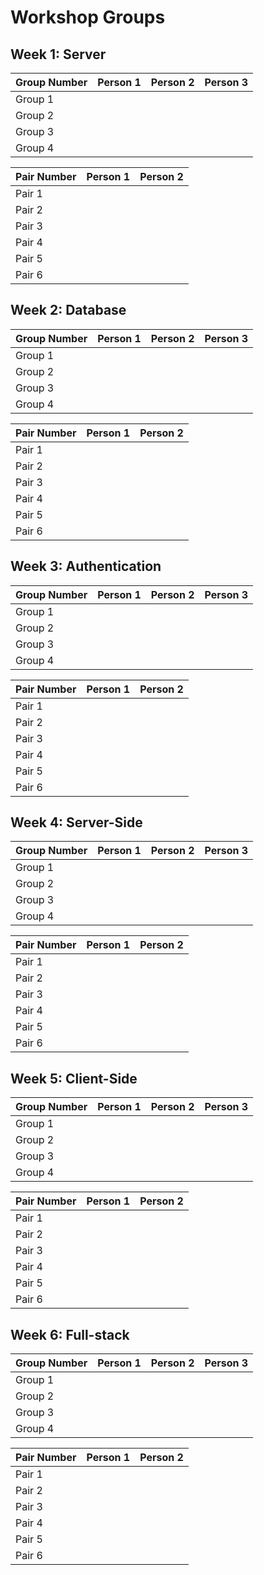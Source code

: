 # Workshop Groups

## Week 1: Server

| Group Number | Person 1 | Person 2 | Person 3 |
| ------------ | -------- | -------- | -------- |
| Group 1      |          |          |          |
| Group 2      |          |          |          |
| Group 3      |          |          |          |
| Group 4      |          |          |          |


| Pair Number | Person 1 | Person 2 | 
| ----------- | -------- | -------- |
| Pair 1      |          |          | 
| Pair 2      |          |          |
| Pair 3      |          |          |
| Pair 4      |          |          |
| Pair 5      |          |          |
| Pair 6      |          |          |



## Week 2: Database

| Group Number | Person 1 | Person 2 | Person 3 |
| ------------ | -------- | -------- | -------- |
| Group 1      |          |          |          |
| Group 2      |          |          |          |
| Group 3      |          |          |          |
| Group 4      |          |          |          |


| Pair Number | Person 1 | Person 2 | 
| ----------- | -------- | -------- |
| Pair 1      |          |          | 
| Pair 2      |          |          |
| Pair 3      |          |          |
| Pair 4      |          |          |
| Pair 5      |          |          |
| Pair 6      |          |          |



## Week 3: Authentication


| Group Number | Person 1 | Person 2 | Person 3 |
| ------------ | -------- | -------- | -------- |
| Group 1      |          |          |          |
| Group 2      |          |          |          |
| Group 3      |          |          |          |
| Group 4      |          |          |          |


| Pair Number | Person 1 | Person 2 | 
| ----------- | -------- | -------- |
| Pair 1      |          |          | 
| Pair 2      |          |          |
| Pair 3      |          |          |
| Pair 4      |          |          |
| Pair 5      |          |          |
| Pair 6      |          |          |



## Week 4: Server-Side


| Group Number | Person 1 | Person 2 | Person 3 |
| ------------ | -------- | -------- | -------- |
| Group 1      |          |          |          |
| Group 2      |          |          |          |
| Group 3      |          |          |          |
| Group 4      |          |          |          |


| Pair Number | Person 1 | Person 2 | 
| ----------- | -------- | -------- |
| Pair 1      |          |          | 
| Pair 2      |          |          |
| Pair 3      |          |          |
| Pair 4      |          |          |
| Pair 5      |          |          |
| Pair 6      |          |          |



## Week 5: Client-Side


| Group Number | Person 1 | Person 2 | Person 3 |
| ------------ | -------- | -------- | -------- |
| Group 1      |          |          |          |
| Group 2      |          |          |          |
| Group 3      |          |          |          |
| Group 4      |          |          |          |


| Pair Number | Person 1 | Person 2 | 
| ----------- | -------- | -------- |
| Pair 1      |          |          | 
| Pair 2      |          |          |
| Pair 3      |          |          |
| Pair 4      |          |          |
| Pair 5      |          |          |
| Pair 6      |          |          |



## Week 6: Full-stack


| Group Number | Person 1 | Person 2 | Person 3 |
| ------------ | -------- | -------- | -------- |
| Group 1      |          |          |          |
| Group 2      |          |          |          |
| Group 3      |          |          |          |
| Group 4      |          |          |          |


| Pair Number | Person 1 | Person 2 | 
| ----------- | -------- | -------- |
| Pair 1      |          |          | 
| Pair 2      |          |          |
| Pair 3      |          |          |
| Pair 4      |          |          |
| Pair 5      |          |          |
| Pair 6      |          |          |
